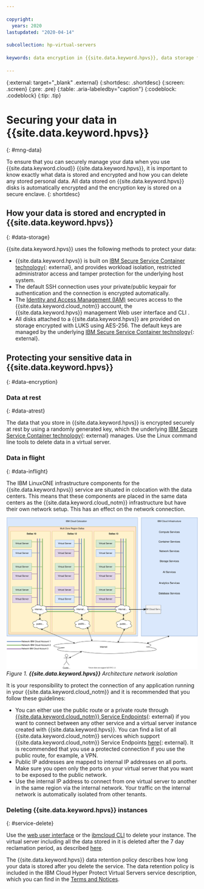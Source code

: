```yaml
---

copyright:
  years: 2020
lastupdated: "2020-04-14"

subcollection: hp-virtual-servers

keywords: data encryption in {{site.data.keyword.hpvs}}, data storage for {{site.data.keyword.hpvs}}, bring your own keys for {{site.data.keyword.hpvs}}, BYOK for{{site.data.keyword.hpvs}}, key management for {{site.data.keyword.hpvs}}, key encryption for {{site.data.keyword.hpvs}}, personal data in {{site.data.keyword.hpvs}}, data deletion for {{site.data.keyword.hpvs}}, data in {{site.data.keyword.hpvs}}, data security in {{site.data.keyword.hpvs}}

---
```


{:external: target="_blank" .external}
{:shortdesc: .shortdesc}
{:screen: .screen}
{:pre: .pre}
{:table: .aria-labeledby="caption"}
{:codeblock: .codeblock}
{:tip: .tip}

# Securing your data in {{site.data.keyword.hpvs}}
{: #mng-data}

To ensure that you can securely manage your data when you use {{site.data.keyword.cloud}} {{site.data.keyword.hpvs}}, it is important to know exactly what data is stored and encrypted and how you can delete any stored personal data. All data stored on {{site.data.keyword.hpvs}} disks is automatically encrypted and the encryption key is stored on a secure enclave.
{: shortdesc}


## How your data is stored and encrypted in {{site.data.keyword.hpvs}}
{: #data-storage}

{{site.data.keyword.hpvs}} uses the following methods to protect your data:

- {{site.data.keyword.hpvs}} is built on [IBM Secure Service Container technology](https://www.ibm.com/us-en/marketplace/secure-service-container){: external}, and provides workload isolation, restricted administrator access and tamper protection for the underlying host system.
- The default SSH connection uses your private/public keypair for authentication and the connection is encrypted automatically.
- The [Identity and Access Management (IAM)](/docs/hyper-protect-dbaas-for-mongodb?topic=hyper-protect-dbaas-for-mongodb-iam) secures access to the {{site.data.keyword.cloud_notm}} account, the {{site.data.keyword.hpvs}} management Web user interface and CLI .
- All disks attached to a {{site.data.keyword.hpvs}} are provided on storage encrypted with LUKS using AES-256. The default keys are managed by the underlying [IBM Secure Service Container technology](https://www.ibm.com/us-en/marketplace/secure-service-container){: external}.

## Protecting your sensitive data in {{site.data.keyword.hpvs}}
{: #data-encryption}

### Data at rest
{: #data-atrest}

The data that you store in {{site.data.keyword.hpvs}} is encrypted securely at rest by using a randomly generated key, which the underlying [IBM Secure Service Container technology](https://www.ibm.com/us-en/marketplace/secure-service-container){: external} manages. Use the Linux command line tools to delete data in a virtual server.

### Data in flight
{: #data-inflight}


The IBM LinuxONE infrastructure components for the {{site.data.keyword.hpvs}} service are situated in colocation with the data centers. This means that these components are placed in the same data centers as the {{site.data.keyword.cloud_notm}} infrastructure but have their own network setup. This has an effect on the network connection.

![**{{site.data.keyword.hpvs}}** architecture network isolation](image/hpvs_architecture-vs_network_overview.svg "**{{site.data.keyword.hpvs}}** architecture network isolation")
*Figure 1. **{{site.data.keyword.hpvs}}** Architecture network isolation*

It is your responsibility to protect the connection of any application running in your {{site.data.keyword.cloud_notm}} and it is recommended that you follow these guidelines:
* You can either use the public route or a private route through [{{site.data.keyword.cloud_notm}} Service Endpoints](https://cloud.ibm.com/docs/services/resources?topic=resources-service-endpoints){: external} if you want to connect between any other service and a virtual server instance created with {{site.data.keyword.hpvs}}. You can find a list of all {{site.data.keyword.cloud_notm}} services which support {{site.data.keyword.cloud_notm}} Service Endpoints [here](https://cloud.ibm.com/docs/services/resources?topic=resources-private-network-endpoints#services-support-service-endpoints){: external}. It is recommended that you use a protected connection if you use the public route, for example, a VPN.
* Public IP addresses are mapped to internal IP addresses on all ports. Make sure you open only the ports on your virtual server that you want to be exposed to the public network.
* Use the internal IP address to connect from one virtual server to another in the same region via the internal network. Your traffic on the internal network is automatically isolated from other tenants.

### Deleting {{site.data.keyword.hpvs}} instances
{: #service-delete}

Use the [web user interface](https://cloud.ibm.com/docs/services/hp-virtual-servers?topic=hp-virtual-servers-remove_vs) or the [ibmcloud CLI](https://cloud.ibm.com/docs/services/hp-virtual-servers?topic=hp-virtual-servers-clihpvs#clidelete) to delete your instance. The virtual server including all the data stored in it is deleted after the 7 day reclamation period, as described [here](https://cloud.ibm.com/docs/services/hp-virtual-servers?topic=hp-virtual-servers-remove_vs).

The {{site.data.keyword.hpvs}} data retention policy describes how long your data is stored after you delete the service. The data retention policy is included in the IBM Cloud Hyper Protect Virtual Servers service description, which you can find in the [Terms and Notices](https://www-03.ibm.com/software/sla/sladb.nsf/sla/bm-8680-01).
